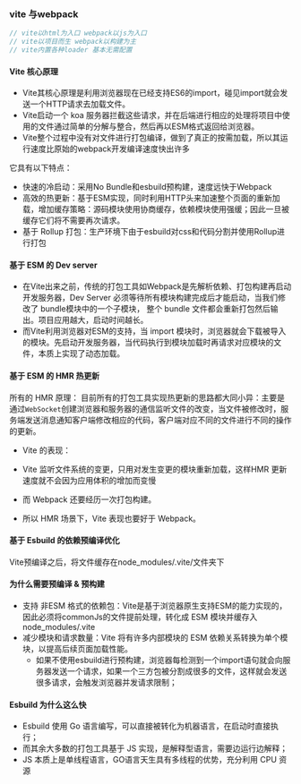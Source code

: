 ### vite 与webpack
```js
// vite以html为入口 webpack以js为入口
// vite以项目而生 webpack以构建为主
// vite内置各种loader 基本无需配置
```
#### Vite 核心原理
- Vite其核心原理是利用浏览器现在已经支持ES6的import，碰见import就会发送一个HTTP请求去加载文件。
- Vite启动一个 koa 服务器拦截这些请求，并在后端进行相应的处理将项目中使用的文件通过简单的分解与整合，然后再以ESM格式返回给浏览器。
- Vite整个过程中没有对文件进行打包编译，做到了真正的按需加载，所以其运行速度比原始的webpack开发编译速度快出许多

它具有以下特点：
- 快速的冷启动：采用No Bundle和esbuild预构建，速度远快于Webpack
- 高效的热更新：基于ESM实现，同时利用HTTP头来加速整个页面的重新加载，增加缓存策略：源码模块使用协商缓存，依赖模块使用强缓；因此一旦被缓存它们将不需要再次请求。
- 基于 Rollup 打包：生产环境下由于esbuild对css和代码分割并使用Rollup进行打包


#### 基于 ESM 的 Dev server

- 在Vite出来之前，传统的打包工具如Webpack是先解析依赖、打包构建再启动开发服务器，Dev Server 必须等待所有模块构建完成后才能启动，当我们修改了 bundle模块中的一个子模块， 整个 bundle 文件都会重新打包然后输出。项目应用越大，启动时间越长。
- 而Vite利用浏览器对ESM的支持，当 import 模块时，浏览器就会下载被导入的模块。先启动开发服务器，当代码执行到模块加载时再请求对应模块的文件，本质上实现了动态加载。

#### 基于 ESM 的 HMR 热更新
所有的 HMR 原理：
目前所有的打包工具实现热更新的思路都大同小异：主要是通过`WebSocket`创建浏览器和服务器的通信监听文件的改变，当文件被修改时，服务端发送消息通知客户端修改相应的代码，客户端对应不同的文件进行不同的操作的更新。
- Vite 的表现：

 - Vite 监听文件系统的变更，只用对发生变更的模块重新加载，这样HMR 更新速度就不会因为应用体积的增加而变慢
 - 而 Webpack 还要经历一次打包构建。
 - 所以 HMR 场景下，Vite 表现也要好于 Webpack。

#### 基于 Esbuild 的依赖预编译优化
Vite预编译之后，将文件缓存在node_modules/.vite/文件夹下

#### 为什么需要预编译 & 预构建
 - 支持 非ESM 格式的依赖包：Vite是基于浏览器原生支持ESM的能力实现的，因此必须将commonJs的文件提前处理，转化成 ESM 模块并缓存入 node_modules/.vite
 - 减少模块和请求数量：Vite 将有许多内部模块的 ESM 依赖关系转换为单个模块，以提高后续页面加载性能。
   - 如果不使用esbuild进行预构建，浏览器每检测到一个import语句就会向服务器发送一个请求，如果一个三方包被分割成很多的文件，这样就会发送很多请求，会触发浏览器并发请求限制；

#### Esbuild 为什么这么快
 - Esbuild 使用 Go 语言编写，可以直接被转化为机器语言，在启动时直接执行；
 - 而其余大多数的打包工具基于 JS 实现，是解释型语言，需要边运行边解释；
 - JS 本质上是单线程语言，GO语言天生具有多线程的优势，充分利用 CPU 资源
